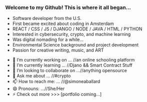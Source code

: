 ### Welcome to my Github! This is where it all began...
+ Software developer from the U.S. 
+ First became excited about coding in Amsterdam 
+ REACT / CSS / JS / DJANGO / NODE / JAVA / HTML / PYTHON
+ Interested in cybersecurity, crypto, and machine learning
+ Was digital nomading for a while...
+ Environmental Science background and project development
+ Passion for creative writing, music, and ART

- 🔭 I’m currently working on ... //an online schooling platform
- 🌱 I’m currently learning ... //Djano && Smart Contract Stuff
- 👯 I’m looking to collaborate on ...//anything opensource
- 💬 Ask me about ... //#crypto
- 📫 How to reach me: ... //@simoneaballard 
- 😄 Pronouns: ...//She/Her
- ⚡ Check out more >>> [portfolio coming...]


